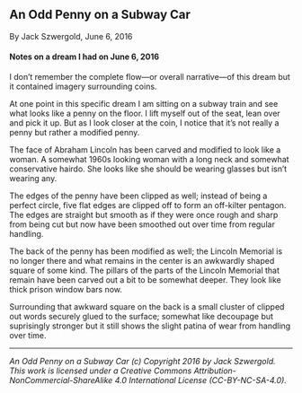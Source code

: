 ## An Odd Penny on a Subway Car

By Jack Szwergold, June 6, 2016

#### Notes on a dream I had on June 6, 2016

I don’t remember the complete flow—or overall narrative—of this dream but it contained imagery surrounding coins.

At one point in this specific dream I am sitting on a subway train and see what looks like a penny on the floor. I lift myself out of the seat, lean over and pick it up. But as I look closer at the coin, I notice that it’s not really a penny but rather a modified penny.

The face of Abraham Lincoln has been carved and modified to look like a woman. A somewhat 1960s looking woman with a long neck and somewhat conservative hairdo. She looks like she should be wearing glasses but isn’t wearing any.

The edges of the penny have been clipped as well; instead of being a perfect circle, five flat edges are clipped off to form an off-kilter pentagon. The edges are straight but smooth as if they were once rough and sharp from being cut but now have been smoothed out over time from regular handling.

The back of the penny has been modified as well; the Lincoln Memorial is no longer there and what remains in the center is an awkwardly shaped square of some kind. The pillars of the parts of the Lincoln Memorial that remain have been carved out a bit to be somewhat deeper. They look like thick prison window bars now.

Surrounding that awkward square on the back is a small cluster of clipped out words securely glued to the surface; somewhat like decoupage but suprisingly stronger but it still shows the slight patina of wear from handling over time.

***

*An Odd Penny on a Subway Car (c) Copyright 2016 by Jack Szwergold. This work is licensed under a Creative Commons Attribution-NonCommercial-ShareAlike 4.0 International License (CC-BY-NC-SA-4.0).*